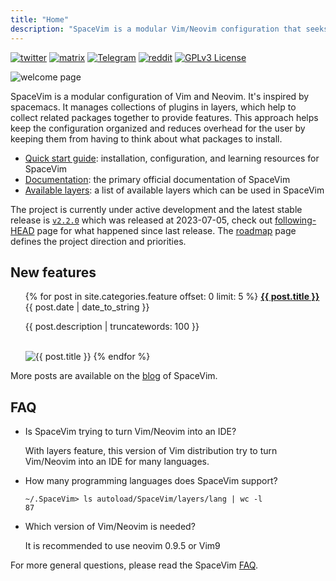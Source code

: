 ```yaml
---
title: "Home"
description: "SpaceVim is a modular Vim/Neovim configuration that seeks to provide layer feature."
---
```


[![twitter](https://img.spacevim.org/twitter.svg)](https://twitter.com/SpaceVim)
[![matrix](https://img.spacevim.org/spacevim-matrix.svg)](https://app.element.io/#/room/#spacevim:matrix.org)
[![Telegram](https://img.spacevim.org/telegram-spacevim.svg)](https://t.me/SpaceVim/)
[![reddit](https://img.spacevim.org/reddit.svg)](https://www.reddit.com/r/SpaceVim/)
[![GPLv3 License](https://img.spacevim.org/license-GPLv3-blue.svg)](development/#license)

![welcome page](https://img.spacevim.org/release-v2.2.0.png)

SpaceVim is a modular configuration of Vim and Neovim.
It's inspired by spacemacs. It manages collections of plugins in layers,
which help to collect related packages together to provide features.
This approach helps keep the configuration organized and reduces
overhead for the user by keeping them from having to think about
what packages to install.

- [Quick start guide](quick-start-guide/): installation, configuration, and learning resources for SpaceVim
- [Documentation](documentation/): the primary official documentation of SpaceVim
- [Available layers](layers/): a list of available layers which can be used in SpaceVim

The project is currently under active development and the latest stable release is [`v2.2.0`](https://spacevim.org/SpaceVim-release-v2.2.0/) which was released at 2023-07-05,
check out [following-HEAD](following-head/) page for what happened since last release. The [roadmap](roadmap/) page defines the project direction and priorities.

## New features

<ul>
    {% for post in site.categories.feature offset: 0 limit: 5  %}
               <strong><a href="{{ post.url }}">{{ post.title }}</a></strong>
               <br>
               <span class="post-date">{{ post.date | date_to_string }}</span>
               <p>{{ post.description | truncatewords: 100 }}</p>
               <br>
               <img alt="{{ post.title }}" src="{{ post.image }}">
    {% endfor %}
</ul>

More posts are available on the [blog](blog/) of SpaceVim.

## FAQ

- Is SpaceVim trying to turn Vim/Neovim into an IDE?

  With layers feature, this version of Vim distribution try to turn Vim/Neovim into an IDE for many languages.

- How many programming languages does SpaceVim support?

  ```
  ~/.SpaceVim> ls autoload/SpaceVim/layers/lang | wc -l
  87
  ```

- Which version of Vim/Neovim is needed?

  It is recommended to use neovim 0.9.5 or Vim9

For more general questions, please read the SpaceVim [FAQ](faq/).

<!-- vim:set nowrap: -->
